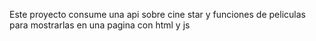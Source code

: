 Este proyecto consume una api sobre cine star y funciones de peliculas para mostrarlas en una pagina con html y js
